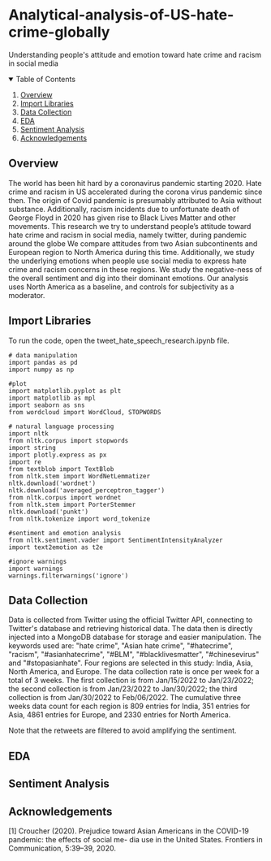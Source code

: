# Analytical-analysis-of-US-hate-crime-globally
Understanding people's attitude and emotion toward hate crime and racism in social media

<!-- TABLE OF CONTENTS -->
<details open="open">
  <summary>Table of Contents</summary>
  <ol>
    <li>
      <a href="#overview">Overview</a>
    </li>
    <li>
      <a href="#import-libraries">Import Libraries</a>
    </li>
    <li><a href="#data-collection">Data Collection</a></li>
    <li><a href="#eda">EDA</a></li>
    <li><a href="#sentiment-analysis">Sentiment Analysis</a></li>
    <li><a href="#acknowledgements">Acknowledgements</a></li>
  </ol>
</details>



<!-- OVERVIEW -->
## Overview
The world has been hit hard by a coronavirus pandemic starting 2020. Hate crime and racism in US accelerated during the corona virus pandemic since then. The origin of Covid pandemic is presumably attributed to Asia without substance. Additionally, racism incidents due to unfortunate death of George Floyd in 2020 has given rise to Black Lives Matter and other movements. This research we try to understand people’s attitude toward hate crime and racism in social media, namely twitter, during pandemic around the globe We compare attitudes from two Asian subcontinents and European region to North America during this time. Additionally, we study the underlying emotions when people use social media to express hate crime and racism concerns in these regions. We study the negative-ness of the overall sentiment and dig into their dominant emotions. Our analysis uses North America as a baseline, and controls for subjectivity as a moderator.


<!-- Import Libraries -->
## Import Libraries
To run the code, open the tweet_hate_speech_research.ipynb file. 

```
# data manipulation
import pandas as pd
import numpy as np

#plot
import matplotlib.pyplot as plt
import matplotlib as mpl
import seaborn as sns
from wordcloud import WordCloud, STOPWORDS

# natural language processing
import nltk
from nltk.corpus import stopwords
import string
import plotly.express as px
import re
from textblob import TextBlob
from nltk.stem import WordNetLemmatizer 
nltk.download('wordnet')
nltk.download('averaged_perceptron_tagger')
from nltk.corpus import wordnet
from nltk.stem import PorterStemmer
nltk.download('punkt')
from nltk.tokenize import word_tokenize 

#sentiment and emotion analysis
from nltk.sentiment.vader import SentimentIntensityAnalyzer
import text2emotion as t2e

#ignore warnings
import warnings
warnings.filterwarnings('ignore')
```

<!-- DATA COLLECTION-->
## Data Collection

Data is collected from Twitter using the official Twitter API, connecting to Twitter's database and retrieving historical data. The data then is directly injected into a MongoDB database for storage and easier manipulation. The keywords used are: "hate crime", "Asian hate crime",  "#hatecrime", "racism", "#asianhatecrime", "#BLM", "#blacklivesmatter",  "#chinesevirus" and "#stopasianhate". Four regions are selected in this study: India, Asia, North America, and Europe. The data collection rate is once per week for a total of 3 weeks. The first collection is from Jan/15/2022 to Jan/23/2022; the second collection is from Jan/23/2022 to Jan/30/2022; the third collection is from Jan/30/2022 to Feb/06/2022. The cumulative three weeks data count for each region is 809 entries for India, 351 entries for Asia, 4861 entries for Europe, and 2330 entries for North America.

Note that the retweets are filtered to avoid amplifying the sentiment.

<!-- EDA -->
## EDA

<!-- sentiment-analysis-->
## Sentiment Analysis

<!-- ACKNOWLEDGEMENTS -->
## Acknowledgements
[1] Croucher (2020). Prejudice toward Asian Americans in the COVID-19 pandemic: the effects of social me- dia use in the United States. Frontiers in Communication, 5:39–39, 2020.

